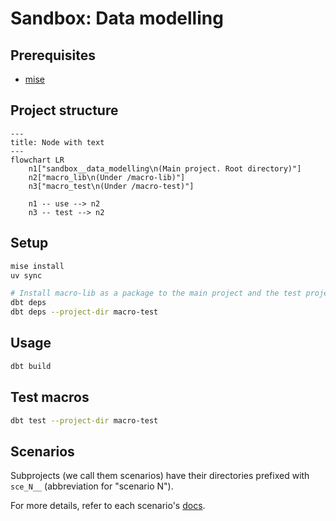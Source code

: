 
# Sandbox: Data modelling

## Prerequisites

* [mise](https://mise.jdx.dev/)

## Project structure

```mermaid
---
title: Node with text
---
flowchart LR
    n1["sandbox__data_modelling\n(Main project. Root directory)"]
    n2["macro_lib\n(Under /macro-lib)"]
    n3["macro_test\n(Under /macro-test)"]

    n1 -- use --> n2
    n3 -- test --> n2
```

## Setup

```sh
mise install
uv sync

# Install macro-lib as a package to the main project and the test project.
dbt deps
dbt deps --project-dir macro-test
```

## Usage

```sh
dbt build
```

## Test macros

```sh
dbt test --project-dir macro-test
```

## Scenarios

Subprojects (we call them scenarios) have their directories prefixed with `sce_N__` (abbreviation for "scenario N").

For more details, refer to each scenario's [docs](/docs).
